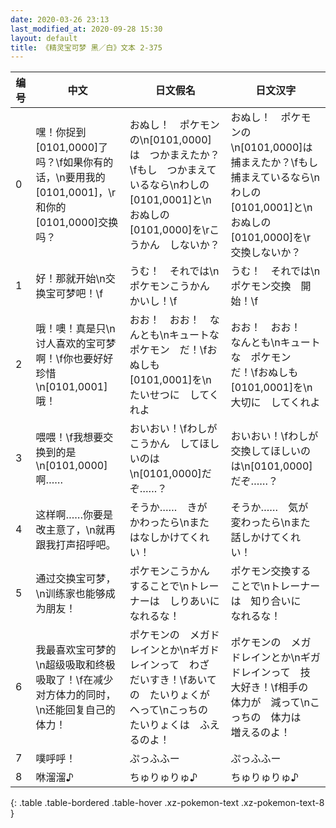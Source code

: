 ```yaml
---
date: 2020-03-26 23:13
last_modified_at: 2020-09-28 15:30
layout: default
title: 《精灵宝可梦 黑／白》文本 2-375
---
```

| 编号 | 中文 | 日文假名 | 日文汉字 |
| ---- | ---- | ---- | --- |
| 0 | 嘿！你捉到[0101,0000]了吗？\f如果你有的话，\n要用我的[0101,0001]，\r和你的[0101,0000]交换吗？ | おぬし！　ポケモンの\n[0101,0000]は　つかまえたか？\fもし　つかまえているなら\nわしの　[0101,0001]と\nおぬしの　[0101,0000]を\rこうかん　しないか？ | おぬし！　ポケモンの\n[0101,0000]は　捕まえたか？\fもし　捕まえているなら\nわしの　[0101,0001]と\nおぬしの　[0101,0000]を\r交換しないか？ |
| 1 | 好！那就开始\n交换宝可梦吧！\f | うむ！　それでは\nポケモンこうかん　かいし！\f | うむ！　それでは\nポケモン交換　開始！\f |
| 2 | 哦！噢！真是只\n讨人喜欢的宝可梦啊！\f你也要好好珍惜\n[0101,0001]哦！ | おお！　おお！　なんとも\nキュートな　ポケモン　だ！\fおぬしも　[0101,0001]を\nたいせつに　してくれよ | おお！　おお！　なんとも\nキュートな　ポケモン　だ！\fおぬしも　[0101,0001]を\n大切に　してくれよ |
| 3 | 喂喂！\f我想要交换到的是\n[0101,0000]啊…… | おいおい！\fわしが　こうかん　してほしいのは\n[0101,0000]だぞ……？ | おいおい！\fわしが　交換してほしいのは\n[0101,0000]だぞ……？ |
| 4 | 这样啊……你要是改主意了，\n就再跟我打声招呼吧。 | そうか……　きが　かわったら\nまた　はなしかけてくれい！ | そうか……　気が　変わったら\nまた　話しかけてくれい！ |
| 5 | 通过交换宝可梦，\n训练家也能够成为朋友！ | ポケモンこうかん　することで\nトレーナーは　しりあいに　なれるな！ | ポケモン交換する　ことで\nトレーナーは　知り合いに　なれるな！ |
| 6 | 我最喜欢宝可梦的\n超级吸取和终极吸取了！\f在减少对方体力的同时，\n还能回复自己的体力！ | ポケモンの　メガドレインとか\nギガドレインって　わざ　だいすき！\fあいての　たいりょくが　へって\nこっちの　たいりょくは　ふえるのよ！ | ポケモンの　メガドレインとか\nギガドレインって　技　大好き！\f相手の　体力が　減って\nこっちの　体力は　増えるのよ！ |
| 7 | 噗呼呼！ | ぷっふふー | ぷっふふー |
| 8 | 咻溜溜♪ | ちゅりゅりゅ♪ | ちゅりゅりゅ♪ |
{: .table .table-bordered .table-hover .xz-pokemon-text .xz-pokemon-text-8 }